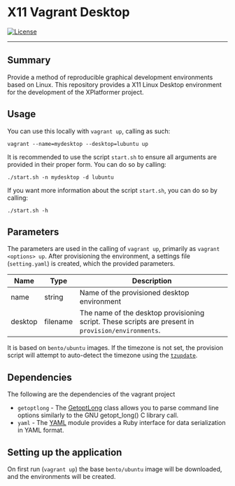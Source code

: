 # X11 Vagrant Desktop
[![License][license-badge]][license-link]

---

## Summary

Provide a method of reproducible graphical development environments based on Linux.  This repository provides a X11 Linux Desktop environment for the development of the XPlatformer project.

## Usage

You can use this locally with `vagrant up`, calling as such:

```
vagrant --name=mydesktop --desktop=lubuntu up
```

It is recommended to use the script `start.sh` to ensure all arguments are provided in their proper form.  You can do so by calling:

```
./start.sh -n mydesktop -d lubuntu
```

If you want more information about the script `start.sh`, you can do so by calling:

```
./start.sh -h
```

## Parameters

The parameters are used in the calling of `vagrant up`, primarily as `vagrant <options> up`.  After provisioning the environment, a settings file (`setting.yaml`) is created, which the provided parameters.

| Name | Type | Description |
| ---  | ---  | ---         |
| name | string | Name of the provisioned desktop environment |
| desktop | filename | The name of the desktop provisioning script.  These scripts are present in `provision/environments`. |

It is based on `bento/ubuntu` images.  If the timezone is not set, the provision script will attempt to auto-detect the timezone using the [`tzupdate`](https://github.com/cdown/tzupdate).

## Dependencies 

The following are the dependencies of the vagrant project

* `getoptlong` - The [GetoptLong](http://ruby-doc.org/stdlib-2.1.0/libdoc/getoptlong/rdoc/GetoptLong.html) class allows you to parse command line options similarly to the GNU getopt_long() C library call.
* `yaml` - The [YAML](https://ruby-doc.org/stdlib-1.9.3/libdoc/yaml/rdoc/YAML.html) module provides a Ruby interface for data serialization in YAML format.

## Setting up the application 

On first run (`vagrant up`) the base `bento/ubuntu` image will be downloaded, and the environments will be created.  

[license-badge]: https://img.shields.io/badge/license-MIT-blue.svg?maxAge=2592000
[license-link]: LICENSE